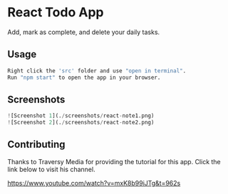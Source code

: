 # React Todo App

Add, mark as complete, and delete your daily tasks.

## Usage

```bash
Right click the 'src' folder and use "open in terminal".
Run "npm start" to open the app in your browser.
```

## Screenshots

```python
![Screenshot 1](./screenshots/react-note1.png)
![Screenshot 2](./screenshots/react-note2.png)

```

## Contributing
Thanks to Traversy Media for providing the tutorial for this app. Click the link below to visit his channel.

https://www.youtube.com/watch?v=mxK8b99iJTg&t=962s
